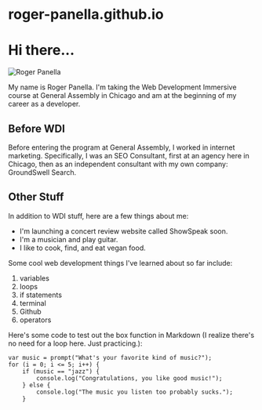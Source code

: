 # roger-panella.github.io
# Hi there...
![Roger Panella](http://i.imgur.com/JVTAigU.jpg)

My name is Roger Panella.  I'm taking the Web Development Immersive course at General Assembly in Chicago and am at the beginning of my career as a developer.

## Before WDI ##
Before entering the program at General Assembly, I worked in internet marketing.  Specifically, I was an SEO Consultant, first at an agency here in Chicago, then as an independent consultant with my own company:  GroundSwell Search.

## Other Stuff ##

In addition to WDI stuff, here are a few things about me:
* I'm launching a concert review website called ShowSpeak soon.
* I'm a musician and play guitar.
* I like to cook, find, and eat vegan food.

Some cool web development things I've learned about so far include:

1. variables
2. loops
3. if statements
4. terminal
5. Github
6. operators

Here's some code to test out the box function in Markdown (I realize there's no need for a loop here. Just practicing.):

```
var music = prompt("What's your favorite kind of music?");
for (i = 0; i <= 5; i++) {
    if (music == "jazz") {
        console.log("Congratulations, you like good music!");
    } else {
        console.log("The music you listen too probably sucks.");
    }
```
